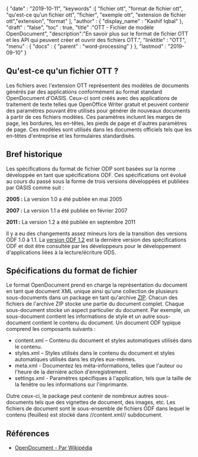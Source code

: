 {
  "date" : "2019-10-11",
  "keywords" :[ "fichier ott", "format de fichier ott", "qu'est-ce qu'un fichier ott", "fichier", "exemple ott", "extension de fichier ott","extension", "format" ],
  "author" : {
    "display_name" : "Kashif Iqbal"
},
  "draft" : "false",
  "toc" : true,
  "title" :"OTT - Fichier de modèle OpenDocument",
  "description":"En savoir plus sur le format de fichier OTT et les API qui peuvent créer et ouvrir des fichiers OTT.",
  "linktitle" : "OTT",
  "menu" : {
    "docs" : {
      "parent" : "word-processing"
}
},
  "lastmod" : "2019-09-10"
}

## Qu'est-ce qu'un fichier OTT ?

Les fichiers avec l'extension OTT représentent des modèles de documents générés par des applications conformément au format standard OpenDocument d'OASIS. Ceux-ci sont créés avec des applications de traitement de texte telles que OpenOffice Writer gratuit et peuvent contenir des paramètres pouvant être utilisés pour générer de nouveaux documents à partir de ces fichiers modèles. Ces paramètres incluent les marges de page, les bordures, les en-têtes, les pieds de page et d'autres paramètres de page. Ces modèles sont utilisés dans les documents officiels tels que les en-têtes d'entreprise et les formulaires standardisés.

## Bref historique ##

Les spécifications du format de fichier ODP sont basées sur la norme développée en tant que spécifications ODF. Ces spécifications ont évolué au cours du passé sous la forme de trois versions développées et publiées par OASIS comme suit :

**2005 :** La version 1.0 a été publiée en mai 2005

**2007 :** La version 1.1 a été publiée en février 2007

**2011 :** La version 1.2 a été publiée en septembre 2011

Il y a eu des changements assez mineurs lors de la transition des versions ODF 1.0 à 1.1. La [version ODF 1.2](https://www.oasis-open.org/standards#opendocumentv1.2) est la dernière version des spécifications ODF et doit être consultée par les développeurs pour le développement d'applications liées à la lecture/écriture ODS.

## Spécifications du format de fichier

Le format OpenDocument prend en charge la représentation du document en tant que document XML unique ainsi qu'une collection de plusieurs sous-documents dans un package en tant qu'archive [ZIP](/fr/compression/zip/). Chacun des fichiers de l'archive ZIP stocke une partie du document complet. Chaque sous-document stocke un aspect particulier du document. Par exemple, un sous-document contient les informations de style et un autre sous-document contient le contenu du document. Un document ODF typique comprend les composants suivants :

* content.xml – Contenu du document et styles automatiques utilisés dans le contenu.
* styles.xml – Styles utilisés dans le contenu du document et styles automatiques utilisés dans les styles eux-mêmes.
* meta.xml - Documentez les méta-informations, telles que l'auteur ou l'heure de la dernière action d'enregistrement.
* settings.xml - Paramètres spécifiques à l'application, tels que la taille de la fenêtre ou les informations sur l'imprimante.

Outre ceux-ci, le package peut contenir de nombreux autres sous-documents tels que des vignettes de document, des images, etc. Les fichiers de document sont le sous-ensemble de fichiers ODF dans lequel le contenu (feuilles) est stocké dans //content.xml// subdocument.

## Références ##

* [OpenDocument - Par Wikipédia](https://en.wikipedia.org/wiki/OpenDocument)

